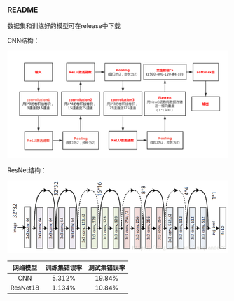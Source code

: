 ### README

数据集和训练好的模型可在release中下载

CNN结构：

<img src="res/CNN.png"  />

ResNet结构：

![](res/ResNet18.png)

| 网络模型 | 训练集错误率 | 测试集错误率 |
| :------: | :----------: | :----------: |
|   CNN    |    5.312%    |    19.84%    |
| ResNet18 |    1.134%    |    10.84%    |
